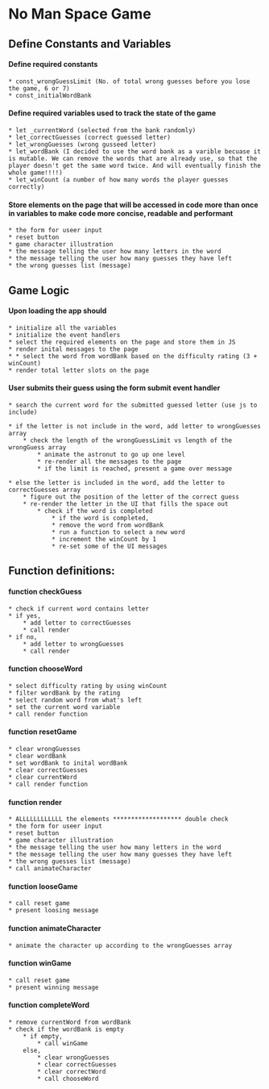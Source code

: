 # No Man Space Game

## Define Constants and Variables
#### Define required constants

    * const_wrongGuessLimit (No. of total wrong guesses before you lose the game, 6 or 7)
    * const_initialWordBank

#### Define required variables used to track the state of the game

    * let _currentWord (selected from the bank randomly)
    * let_correctGuesses (correct guessed letter)
    * let_wrongGuesses (wrong gusseed letter)
    * let_wordBank (I decided to use the word bank as a varible becuase it is mutable. We can remove the words that are already use, so that the player doesn't get the same word twice. And will eventually finish the whole game!!!!)
    * let_winCount (a number of how many words the player guesses correctly)



#### Store elements on the page that will be accessed in code more than once in variables to make code more concise, readable and performant

    * the form for useer input
    * reset button
    * game character illustration
    * the message telling the user how many letters in the word
    * the message telling the user how many guesses they have left
    * the wrong guesses list (message)

## Game Logic
#### Upon loading the app should

    * initialize all the variables
    * initialize the event handlers
    * select the required elements on the page and store them in JS
    * render inital messages to the page
    * * select the word from wordBank based on the difficulty rating (3 + winCount)
    * render total letter slots on the page 

#### User submits their guess using the form submit event handler

    * search the current word for the submitted guessed letter (use js to include)

    * if the letter is not include in the word, add letter to wrongGuesses array
        * check the length of the wrongGuessLimit vs length of the wrongGuess array
            * animate the astronut to go up one level
            * re-render all the messages to the page
            * if the limit is reached, present a game over message 

    * else the letter is included in the word, add the letter to correctGuesses array
        * figure out the position of the letter of the correct guess 
        * re-render the letter in the UI that fills the space out
            * check if the word is completed
                * if the word is completed, 
                * remove the word from wordBank
                * run a function to select a new word 
                * increment the winCount by 1
                * re-set some of the UI messages
                
## Function definitions:

#### function checkGuess

    * check if current word contains letter
    * if yes,
        * add letter to correctGuesses 
        * call render
    * if no,
        * add letter to wrongGuesses
        * call render

#### function chooseWord 
    * select difficulty rating by using winCount
    * filter wordBank by the rating
    * select random word from what's left
    * set the current word variable
    * call render function

#### function resetGame
    * clear wrongGuesses
    * clear wordBank
    * set wordBank to inital wordBank
    * clear correctGuesses
    * clear currentWord
    * call render function

#### function render
    * ALLLLLLLLLLLL the elements ******************* double check
    * the form for useer input
    * reset button
    * game character illustration
    * the message telling the user how many letters in the word
    * the message telling the user how many guesses they have left
    * the wrong guesses list (message)
    * call animateCharacter

#### function looseGame
    * call reset game
    * present loosing message

#### function animateCharacter
    * animate the character up according to the wrongGuesses array

#### function winGame
    * call reset game
    * present winning message

#### function completeWord
    * remove currentWord from wordBank
    * check if the wordBank is empty
        * if empty,
            * call winGame
        else, 
            * clear wrongGuesses
            * clear correctGuesses
            * clear correctWord
            * call chooseWord

